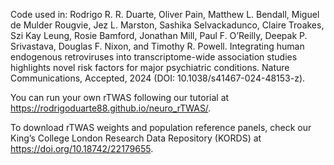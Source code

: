 Code used in:
Rodrigo R. R. Duarte, Oliver Pain, Matthew L. Bendall, Miguel de Mulder Rougvie, Jez L. Marston, Sashika Selvackadunco, Claire Troakes, Szi Kay Leung, Rosie Bamford, Jonathan Mill, Paul F. O’Reilly, Deepak P. Srivastava, Douglas F. Nixon, and Timothy R. Powell. Integrating human endogenous retroviruses into transcriptome-wide association studies highlights novel risk factors for major psychiatric conditions. Nature Communications, Accepted, 2024 (DOI: 10.1038/s41467-024-48153-z).

You can run your own rTWAS following our tutorial at https://rodrigoduarte88.github.io/neuro_rTWAS/.

To download rTWAS weights and population reference panels, check our King’s College London Research Data Repository (KORDS) at https://doi.org/10.18742/22179655.
